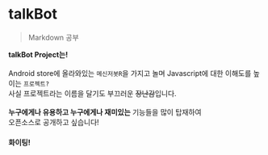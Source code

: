 # talkBot
> Markdown 공부

**talkBot Project는!**<br/><br/>
Android store에 올라와있는 `메신저봇R`을 가지고 놀며 Javascript에 대한 이해도를 높이는 `프로젝트?`  
사실 프로젝트라는 이름을 달기도 부끄러운 ~~장난감~~입니다.<br/><br/>
**누구에게나 유용하고 누구에게나 재미있는** 기능들을 많이 탑재하여  
오픈소스로 공개하고 싶습니다!<br/>
#### 화이팅!<br/><br/>
